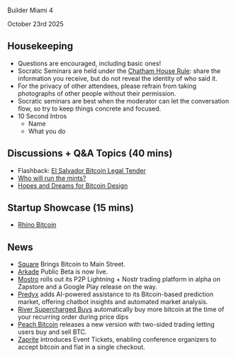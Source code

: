 ₿uilder Miami 4

October 23rd 2025

Housekeeping
------------

- Questions are encouraged, including basic ones!
- Socratic Seminars are held under the [Chatham House Rule](https://www.chathamhouse.org/about-us/chatham-house-rule): share the information you receive, but do not reveal the identity of who said it.
- For the privacy of other attendees, please refrain from taking photographs of other people without their permission.
- Socratic seminars are best when the moderator can let the conversation flow, so try to keep things concrete and focused.
- 10 Second Intros
  - Name
  - What you do

Discussions + Q&A Topics (40 mins)
----
- Flashback: [El Salvador Bitcoin Legal Tender](https://x.com/nayibbukele/status/1402507224916836352)
- [Who will run the mints?](https://x.com/BitcoinErrorLog/status/1979588839598694674)
- [Hopes and Dreams for Bitcoin Design](https://spiralbtc.substack.com/p/our-hopes-and-dreams-for-bitcoin)


Startup Showcase (15 mins)     
----
 - [Rhino Bitcoin](https://www.rhinobitcoin.com/)

 News
----
- [Square](https://squareup.com/us/en/press/square-bitcoin) Brings Bitcoin to Main Street.
- [Arkade](https://x.com/arkade_os/status/1980607782945485056) Public Beta is now live.
- [Mostro](https://x.com/MostroP2P/status/1970525664760791442) rolls out its P2P Lightning + Nostr trading platform in alpha on Zapstore and a Google Play release on the way.
- [Predyx](https://stacker.news/items/1227223) adds AI-powered assistance to its Bitcoin-based prediction market, offering chatbot insights and automated market analysis.
- [River Supercharged Buys](https://support.river.com/kb/guide/en/what-are-supercharged-recurring-buys-tK9DbbCrPU/Steps/4771789) automatically buy more bitcoin at the time of your recurring order during price dips
- [Peach Bitcoin](https://nostr.at/nevent1qqsg4yd449vj7sue4sjy2yx0r5jdyhflwqggcum0l35hnks2kes7vjspz4mhxue69uhhyetvv9ujuerpd46hxtnfduhsyg9yw3thytsshgazw8a7wpqztx3ufk3v75al68sesyuzznfr2pj0cgpsgqqqqqqsv0saew) releases a new version with two-sided trading letting users buy and sell BTC.
- [Zaprite](https://blog.zaprite.com/introducing-zaprite-event-tickets/) introduces Event Tickets, enabling conference organizers to accept bitcoin and fiat in a single checkout.
